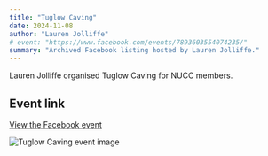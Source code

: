 ```yaml
---
title: "Tuglow Caving"
date: 2024-11-08
author: "Lauren Jolliffe"
# event: "https://www.facebook.com/events/7893603554074235/"
summary: "Archived Facebook listing hosted by Lauren Jolliffe."
---
```

Lauren Jolliffe organised Tuglow Caving for NUCC members.

## Event link

[View the Facebook event](https://www.facebook.com/events/7893603554074235/)

![Tuglow Caving event image](/trip/event-images/20241108_tuglow_caving.jpg)
